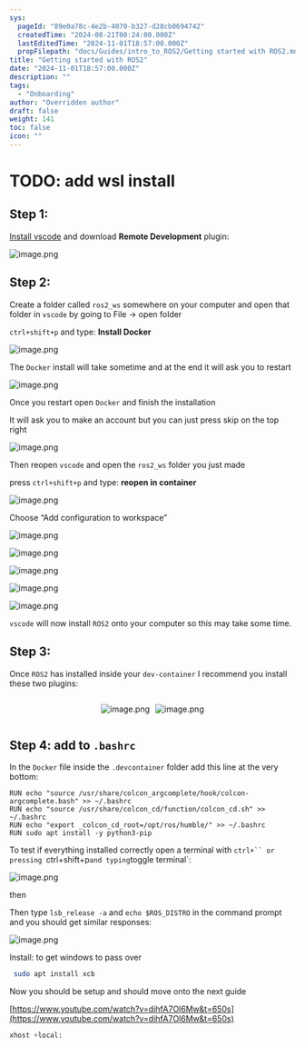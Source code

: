 ```yaml
---
sys:
  pageId: "89e0a78c-4e2b-4070-b327-d28cb0694742"
  createdTime: "2024-08-21T00:24:00.000Z"
  lastEditedTime: "2024-11-01T18:57:00.000Z"
  propFilepath: "docs/Guides/intro_to_ROS2/Getting started with ROS2.md"
title: "Getting started with ROS2"
date: "2024-11-01T18:57:00.000Z"
description: ""
tags:
  - "Onboarding"
author: "Overridden author"
draft: false
weight: 141
toc: false
icon: ""
---
```


# TODO: add wsl install

## Step 1:

[Install vscode](https://code.visualstudio.com/download) and download **Remote Development** plugin:

![image.png](https://prod-files-secure.s3.us-west-2.amazonaws.com/d518164a-d88e-44d1-a4ee-3adb3bd8bce0/efb52993-1881-4a40-b95e-6f020334f022/image.png?X-Amz-Algorithm=AWS4-HMAC-SHA256&X-Amz-Content-Sha256=UNSIGNED-PAYLOAD&X-Amz-Credential=ASIAZI2LB4662YCFWBD2%2F20250401%2Fus-west-2%2Fs3%2Faws4_request&X-Amz-Date=20250401T070923Z&X-Amz-Expires=3600&X-Amz-Security-Token=IQoJb3JpZ2luX2VjEE8aCXVzLXdlc3QtMiJGMEQCIAkJAOjASbVPiBKFg9oMp%2BV9OwWAFtSY%2BopGsZqqPTrEAiA96CbmZOvRM%2BdkTkO6Wm6PIZoHbwjMr9LAns%2F96dbwYiqIBAi4%2F%2F%2F%2F%2F%2F%2F%2F%2F%2F8BEAAaDDYzNzQyMzE4MzgwNSIMkNGDmgwmsDZjcTZlKtwD4n%2Bjy4JFLm9dsuRzyvoj0dwKs27GNzUNF961gGb50Qcn3xM9y8QUqSU%2F3dZdIZD1zwXbKWliUX3eQxAN83mHEoeKp%2BndQaD7I256G4Be0no1tg%2Ft%2Fv7uofi3B2hrZEXp2R2GDY%2Bn3WLkmZUWptLeZTko%2BJInupKgVeQFuZtPyqZH55u0aQ8OdVFkiydktzvyG3sreLJax6yVQpSOYHAYxAWoJvPHtEJNH8cjipLaDndtHTBXDZwbZR%2F0xBXMV2T8SCb1Zd5MQ0PbAt7FGXM%2F2SzmZlmG%2B43IqGOOtfD%2BZTbHj2PafmxGTIQFWULrRcwsXlUQWDXYmcsmT3XMBMU8bF3aXnQl6yaUahrUi%2Fa5lqoS9k6j2et2y%2B%2Bw4MOLATzX4sAA1mKul83bh3No07KL1%2BVOoFbvwnxP9m1F2X6Ivo13BmAGHgjx3AdgguPNmCRE2Vq%2BLxwZ7JAJYkGfc6KFgNhYCtF27q6M3X4M2F2wimLg8TQdoRlAGrpZvNRkTcZxUDv%2FtsuFgzGLhKwOaw1CtZctKcgPqoYEJMxRV1mlXReENSwX7GK6uS9ani5Qrn5hvIAcui9ee4JXEo0gYAqDdSDszrxWU7Oh1FS8h4l7o8L3GcKwVRtIkco%2Bpv0wz5auvwY6pgF4S%2FiG8ZCBGiwQGzzGn63JqATUhm%2Brvqrd6wO1i7owUOUhzUTI6RfMv6dnoMDHvo8Nvk4Q%2BHe1X1D3Fu72qLKPnlqYHQc7iMcZLoxXP9GuB1biahAhDTHqY1q8sOJvku%2FQ25XqYXvXYmjixu3%2Bvw%2F4xWmlhvWL79cXeM8b3Si8bjBVxOARZ1BGTHs2NWR%2F73qSPidvLzY%2BA0DvWP9YVAcc2vf6KopD&X-Amz-Signature=97a5bec22517a33755ac00d147d3a43e75e3209e23b9ff77d8ad438e09b75f59&X-Amz-SignedHeaders=host&x-id=GetObject)

## Step 2:

Create a folder called `ros2_ws` somewhere on your computer and open that folder in `vscode` by going to File → open folder 

`ctrl+shift+p` and type: **Install Docker**

![image.png](https://prod-files-secure.s3.us-west-2.amazonaws.com/d518164a-d88e-44d1-a4ee-3adb3bd8bce0/2269dc0e-1cd5-47ff-bceb-c04ad9b2eab0/image.png?X-Amz-Algorithm=AWS4-HMAC-SHA256&X-Amz-Content-Sha256=UNSIGNED-PAYLOAD&X-Amz-Credential=ASIAZI2LB4662YCFWBD2%2F20250401%2Fus-west-2%2Fs3%2Faws4_request&X-Amz-Date=20250401T070923Z&X-Amz-Expires=3600&X-Amz-Security-Token=IQoJb3JpZ2luX2VjEE8aCXVzLXdlc3QtMiJGMEQCIAkJAOjASbVPiBKFg9oMp%2BV9OwWAFtSY%2BopGsZqqPTrEAiA96CbmZOvRM%2BdkTkO6Wm6PIZoHbwjMr9LAns%2F96dbwYiqIBAi4%2F%2F%2F%2F%2F%2F%2F%2F%2F%2F8BEAAaDDYzNzQyMzE4MzgwNSIMkNGDmgwmsDZjcTZlKtwD4n%2Bjy4JFLm9dsuRzyvoj0dwKs27GNzUNF961gGb50Qcn3xM9y8QUqSU%2F3dZdIZD1zwXbKWliUX3eQxAN83mHEoeKp%2BndQaD7I256G4Be0no1tg%2Ft%2Fv7uofi3B2hrZEXp2R2GDY%2Bn3WLkmZUWptLeZTko%2BJInupKgVeQFuZtPyqZH55u0aQ8OdVFkiydktzvyG3sreLJax6yVQpSOYHAYxAWoJvPHtEJNH8cjipLaDndtHTBXDZwbZR%2F0xBXMV2T8SCb1Zd5MQ0PbAt7FGXM%2F2SzmZlmG%2B43IqGOOtfD%2BZTbHj2PafmxGTIQFWULrRcwsXlUQWDXYmcsmT3XMBMU8bF3aXnQl6yaUahrUi%2Fa5lqoS9k6j2et2y%2B%2Bw4MOLATzX4sAA1mKul83bh3No07KL1%2BVOoFbvwnxP9m1F2X6Ivo13BmAGHgjx3AdgguPNmCRE2Vq%2BLxwZ7JAJYkGfc6KFgNhYCtF27q6M3X4M2F2wimLg8TQdoRlAGrpZvNRkTcZxUDv%2FtsuFgzGLhKwOaw1CtZctKcgPqoYEJMxRV1mlXReENSwX7GK6uS9ani5Qrn5hvIAcui9ee4JXEo0gYAqDdSDszrxWU7Oh1FS8h4l7o8L3GcKwVRtIkco%2Bpv0wz5auvwY6pgF4S%2FiG8ZCBGiwQGzzGn63JqATUhm%2Brvqrd6wO1i7owUOUhzUTI6RfMv6dnoMDHvo8Nvk4Q%2BHe1X1D3Fu72qLKPnlqYHQc7iMcZLoxXP9GuB1biahAhDTHqY1q8sOJvku%2FQ25XqYXvXYmjixu3%2Bvw%2F4xWmlhvWL79cXeM8b3Si8bjBVxOARZ1BGTHs2NWR%2F73qSPidvLzY%2BA0DvWP9YVAcc2vf6KopD&X-Amz-Signature=7d0a079ea9b467e6718c4ea422dd02ad41f96ad442f4c45e840cc19b19358ab6&X-Amz-SignedHeaders=host&x-id=GetObject)

The `Docker` install will take sometime and at the end it will ask you to restart

![image.png](https://prod-files-secure.s3.us-west-2.amazonaws.com/d518164a-d88e-44d1-a4ee-3adb3bd8bce0/ed233f78-be33-4b1f-b89c-9c346c0e961e/image.png?X-Amz-Algorithm=AWS4-HMAC-SHA256&X-Amz-Content-Sha256=UNSIGNED-PAYLOAD&X-Amz-Credential=ASIAZI2LB4662YCFWBD2%2F20250401%2Fus-west-2%2Fs3%2Faws4_request&X-Amz-Date=20250401T070923Z&X-Amz-Expires=3600&X-Amz-Security-Token=IQoJb3JpZ2luX2VjEE8aCXVzLXdlc3QtMiJGMEQCIAkJAOjASbVPiBKFg9oMp%2BV9OwWAFtSY%2BopGsZqqPTrEAiA96CbmZOvRM%2BdkTkO6Wm6PIZoHbwjMr9LAns%2F96dbwYiqIBAi4%2F%2F%2F%2F%2F%2F%2F%2F%2F%2F8BEAAaDDYzNzQyMzE4MzgwNSIMkNGDmgwmsDZjcTZlKtwD4n%2Bjy4JFLm9dsuRzyvoj0dwKs27GNzUNF961gGb50Qcn3xM9y8QUqSU%2F3dZdIZD1zwXbKWliUX3eQxAN83mHEoeKp%2BndQaD7I256G4Be0no1tg%2Ft%2Fv7uofi3B2hrZEXp2R2GDY%2Bn3WLkmZUWptLeZTko%2BJInupKgVeQFuZtPyqZH55u0aQ8OdVFkiydktzvyG3sreLJax6yVQpSOYHAYxAWoJvPHtEJNH8cjipLaDndtHTBXDZwbZR%2F0xBXMV2T8SCb1Zd5MQ0PbAt7FGXM%2F2SzmZlmG%2B43IqGOOtfD%2BZTbHj2PafmxGTIQFWULrRcwsXlUQWDXYmcsmT3XMBMU8bF3aXnQl6yaUahrUi%2Fa5lqoS9k6j2et2y%2B%2Bw4MOLATzX4sAA1mKul83bh3No07KL1%2BVOoFbvwnxP9m1F2X6Ivo13BmAGHgjx3AdgguPNmCRE2Vq%2BLxwZ7JAJYkGfc6KFgNhYCtF27q6M3X4M2F2wimLg8TQdoRlAGrpZvNRkTcZxUDv%2FtsuFgzGLhKwOaw1CtZctKcgPqoYEJMxRV1mlXReENSwX7GK6uS9ani5Qrn5hvIAcui9ee4JXEo0gYAqDdSDszrxWU7Oh1FS8h4l7o8L3GcKwVRtIkco%2Bpv0wz5auvwY6pgF4S%2FiG8ZCBGiwQGzzGn63JqATUhm%2Brvqrd6wO1i7owUOUhzUTI6RfMv6dnoMDHvo8Nvk4Q%2BHe1X1D3Fu72qLKPnlqYHQc7iMcZLoxXP9GuB1biahAhDTHqY1q8sOJvku%2FQ25XqYXvXYmjixu3%2Bvw%2F4xWmlhvWL79cXeM8b3Si8bjBVxOARZ1BGTHs2NWR%2F73qSPidvLzY%2BA0DvWP9YVAcc2vf6KopD&X-Amz-Signature=dd85e17dbc11dd31218820fd3ae9ae3d12b58c4710d70d5dfea390cc8050f7a8&X-Amz-SignedHeaders=host&x-id=GetObject)

Once you restart open `Docker` and finish the installation

It will ask you to make an account but you can just press skip on the top right

![image.png](https://prod-files-secure.s3.us-west-2.amazonaws.com/d518164a-d88e-44d1-a4ee-3adb3bd8bce0/21010ad9-1659-4fd9-9f59-9932a09b2a3d/image.png?X-Amz-Algorithm=AWS4-HMAC-SHA256&X-Amz-Content-Sha256=UNSIGNED-PAYLOAD&X-Amz-Credential=ASIAZI2LB4662YCFWBD2%2F20250401%2Fus-west-2%2Fs3%2Faws4_request&X-Amz-Date=20250401T070923Z&X-Amz-Expires=3600&X-Amz-Security-Token=IQoJb3JpZ2luX2VjEE8aCXVzLXdlc3QtMiJGMEQCIAkJAOjASbVPiBKFg9oMp%2BV9OwWAFtSY%2BopGsZqqPTrEAiA96CbmZOvRM%2BdkTkO6Wm6PIZoHbwjMr9LAns%2F96dbwYiqIBAi4%2F%2F%2F%2F%2F%2F%2F%2F%2F%2F8BEAAaDDYzNzQyMzE4MzgwNSIMkNGDmgwmsDZjcTZlKtwD4n%2Bjy4JFLm9dsuRzyvoj0dwKs27GNzUNF961gGb50Qcn3xM9y8QUqSU%2F3dZdIZD1zwXbKWliUX3eQxAN83mHEoeKp%2BndQaD7I256G4Be0no1tg%2Ft%2Fv7uofi3B2hrZEXp2R2GDY%2Bn3WLkmZUWptLeZTko%2BJInupKgVeQFuZtPyqZH55u0aQ8OdVFkiydktzvyG3sreLJax6yVQpSOYHAYxAWoJvPHtEJNH8cjipLaDndtHTBXDZwbZR%2F0xBXMV2T8SCb1Zd5MQ0PbAt7FGXM%2F2SzmZlmG%2B43IqGOOtfD%2BZTbHj2PafmxGTIQFWULrRcwsXlUQWDXYmcsmT3XMBMU8bF3aXnQl6yaUahrUi%2Fa5lqoS9k6j2et2y%2B%2Bw4MOLATzX4sAA1mKul83bh3No07KL1%2BVOoFbvwnxP9m1F2X6Ivo13BmAGHgjx3AdgguPNmCRE2Vq%2BLxwZ7JAJYkGfc6KFgNhYCtF27q6M3X4M2F2wimLg8TQdoRlAGrpZvNRkTcZxUDv%2FtsuFgzGLhKwOaw1CtZctKcgPqoYEJMxRV1mlXReENSwX7GK6uS9ani5Qrn5hvIAcui9ee4JXEo0gYAqDdSDszrxWU7Oh1FS8h4l7o8L3GcKwVRtIkco%2Bpv0wz5auvwY6pgF4S%2FiG8ZCBGiwQGzzGn63JqATUhm%2Brvqrd6wO1i7owUOUhzUTI6RfMv6dnoMDHvo8Nvk4Q%2BHe1X1D3Fu72qLKPnlqYHQc7iMcZLoxXP9GuB1biahAhDTHqY1q8sOJvku%2FQ25XqYXvXYmjixu3%2Bvw%2F4xWmlhvWL79cXeM8b3Si8bjBVxOARZ1BGTHs2NWR%2F73qSPidvLzY%2BA0DvWP9YVAcc2vf6KopD&X-Amz-Signature=30272c411988e4b5506807544b8b05155f39aecd29c73d0dff5ee5ebc19a2e13&X-Amz-SignedHeaders=host&x-id=GetObject)

Then reopen `vscode` and open the `ros2_ws` folder you just made

press `ctrl+shift+p` and type: **reopen in container**

![image.png](https://prod-files-secure.s3.us-west-2.amazonaws.com/d518164a-d88e-44d1-a4ee-3adb3bd8bce0/4e93b8c2-41ad-488c-8095-c74205196118/image.png?X-Amz-Algorithm=AWS4-HMAC-SHA256&X-Amz-Content-Sha256=UNSIGNED-PAYLOAD&X-Amz-Credential=ASIAZI2LB4662YCFWBD2%2F20250401%2Fus-west-2%2Fs3%2Faws4_request&X-Amz-Date=20250401T070923Z&X-Amz-Expires=3600&X-Amz-Security-Token=IQoJb3JpZ2luX2VjEE8aCXVzLXdlc3QtMiJGMEQCIAkJAOjASbVPiBKFg9oMp%2BV9OwWAFtSY%2BopGsZqqPTrEAiA96CbmZOvRM%2BdkTkO6Wm6PIZoHbwjMr9LAns%2F96dbwYiqIBAi4%2F%2F%2F%2F%2F%2F%2F%2F%2F%2F8BEAAaDDYzNzQyMzE4MzgwNSIMkNGDmgwmsDZjcTZlKtwD4n%2Bjy4JFLm9dsuRzyvoj0dwKs27GNzUNF961gGb50Qcn3xM9y8QUqSU%2F3dZdIZD1zwXbKWliUX3eQxAN83mHEoeKp%2BndQaD7I256G4Be0no1tg%2Ft%2Fv7uofi3B2hrZEXp2R2GDY%2Bn3WLkmZUWptLeZTko%2BJInupKgVeQFuZtPyqZH55u0aQ8OdVFkiydktzvyG3sreLJax6yVQpSOYHAYxAWoJvPHtEJNH8cjipLaDndtHTBXDZwbZR%2F0xBXMV2T8SCb1Zd5MQ0PbAt7FGXM%2F2SzmZlmG%2B43IqGOOtfD%2BZTbHj2PafmxGTIQFWULrRcwsXlUQWDXYmcsmT3XMBMU8bF3aXnQl6yaUahrUi%2Fa5lqoS9k6j2et2y%2B%2Bw4MOLATzX4sAA1mKul83bh3No07KL1%2BVOoFbvwnxP9m1F2X6Ivo13BmAGHgjx3AdgguPNmCRE2Vq%2BLxwZ7JAJYkGfc6KFgNhYCtF27q6M3X4M2F2wimLg8TQdoRlAGrpZvNRkTcZxUDv%2FtsuFgzGLhKwOaw1CtZctKcgPqoYEJMxRV1mlXReENSwX7GK6uS9ani5Qrn5hvIAcui9ee4JXEo0gYAqDdSDszrxWU7Oh1FS8h4l7o8L3GcKwVRtIkco%2Bpv0wz5auvwY6pgF4S%2FiG8ZCBGiwQGzzGn63JqATUhm%2Brvqrd6wO1i7owUOUhzUTI6RfMv6dnoMDHvo8Nvk4Q%2BHe1X1D3Fu72qLKPnlqYHQc7iMcZLoxXP9GuB1biahAhDTHqY1q8sOJvku%2FQ25XqYXvXYmjixu3%2Bvw%2F4xWmlhvWL79cXeM8b3Si8bjBVxOARZ1BGTHs2NWR%2F73qSPidvLzY%2BA0DvWP9YVAcc2vf6KopD&X-Amz-Signature=3eb79e34ec176d59aead580d83ac49f2ebdd681462704efbd8cbff93bb2c4e8c&X-Amz-SignedHeaders=host&x-id=GetObject)

Choose “Add configuration to workspace”

![image.png](https://prod-files-secure.s3.us-west-2.amazonaws.com/d518164a-d88e-44d1-a4ee-3adb3bd8bce0/9560b282-5060-4989-ba37-97e7b2c22476/image.png?X-Amz-Algorithm=AWS4-HMAC-SHA256&X-Amz-Content-Sha256=UNSIGNED-PAYLOAD&X-Amz-Credential=ASIAZI2LB4662YCFWBD2%2F20250401%2Fus-west-2%2Fs3%2Faws4_request&X-Amz-Date=20250401T070923Z&X-Amz-Expires=3600&X-Amz-Security-Token=IQoJb3JpZ2luX2VjEE8aCXVzLXdlc3QtMiJGMEQCIAkJAOjASbVPiBKFg9oMp%2BV9OwWAFtSY%2BopGsZqqPTrEAiA96CbmZOvRM%2BdkTkO6Wm6PIZoHbwjMr9LAns%2F96dbwYiqIBAi4%2F%2F%2F%2F%2F%2F%2F%2F%2F%2F8BEAAaDDYzNzQyMzE4MzgwNSIMkNGDmgwmsDZjcTZlKtwD4n%2Bjy4JFLm9dsuRzyvoj0dwKs27GNzUNF961gGb50Qcn3xM9y8QUqSU%2F3dZdIZD1zwXbKWliUX3eQxAN83mHEoeKp%2BndQaD7I256G4Be0no1tg%2Ft%2Fv7uofi3B2hrZEXp2R2GDY%2Bn3WLkmZUWptLeZTko%2BJInupKgVeQFuZtPyqZH55u0aQ8OdVFkiydktzvyG3sreLJax6yVQpSOYHAYxAWoJvPHtEJNH8cjipLaDndtHTBXDZwbZR%2F0xBXMV2T8SCb1Zd5MQ0PbAt7FGXM%2F2SzmZlmG%2B43IqGOOtfD%2BZTbHj2PafmxGTIQFWULrRcwsXlUQWDXYmcsmT3XMBMU8bF3aXnQl6yaUahrUi%2Fa5lqoS9k6j2et2y%2B%2Bw4MOLATzX4sAA1mKul83bh3No07KL1%2BVOoFbvwnxP9m1F2X6Ivo13BmAGHgjx3AdgguPNmCRE2Vq%2BLxwZ7JAJYkGfc6KFgNhYCtF27q6M3X4M2F2wimLg8TQdoRlAGrpZvNRkTcZxUDv%2FtsuFgzGLhKwOaw1CtZctKcgPqoYEJMxRV1mlXReENSwX7GK6uS9ani5Qrn5hvIAcui9ee4JXEo0gYAqDdSDszrxWU7Oh1FS8h4l7o8L3GcKwVRtIkco%2Bpv0wz5auvwY6pgF4S%2FiG8ZCBGiwQGzzGn63JqATUhm%2Brvqrd6wO1i7owUOUhzUTI6RfMv6dnoMDHvo8Nvk4Q%2BHe1X1D3Fu72qLKPnlqYHQc7iMcZLoxXP9GuB1biahAhDTHqY1q8sOJvku%2FQ25XqYXvXYmjixu3%2Bvw%2F4xWmlhvWL79cXeM8b3Si8bjBVxOARZ1BGTHs2NWR%2F73qSPidvLzY%2BA0DvWP9YVAcc2vf6KopD&X-Amz-Signature=e952bccdb0a6473af71904c4ddf8a3dbbcb091a14715bc87c566db71a27d3283&X-Amz-SignedHeaders=host&x-id=GetObject)

![image.png](https://prod-files-secure.s3.us-west-2.amazonaws.com/d518164a-d88e-44d1-a4ee-3adb3bd8bce0/2ee63f81-886b-48e8-a553-dc6e5eac99e4/image.png?X-Amz-Algorithm=AWS4-HMAC-SHA256&X-Amz-Content-Sha256=UNSIGNED-PAYLOAD&X-Amz-Credential=ASIAZI2LB4662YCFWBD2%2F20250401%2Fus-west-2%2Fs3%2Faws4_request&X-Amz-Date=20250401T070923Z&X-Amz-Expires=3600&X-Amz-Security-Token=IQoJb3JpZ2luX2VjEE8aCXVzLXdlc3QtMiJGMEQCIAkJAOjASbVPiBKFg9oMp%2BV9OwWAFtSY%2BopGsZqqPTrEAiA96CbmZOvRM%2BdkTkO6Wm6PIZoHbwjMr9LAns%2F96dbwYiqIBAi4%2F%2F%2F%2F%2F%2F%2F%2F%2F%2F8BEAAaDDYzNzQyMzE4MzgwNSIMkNGDmgwmsDZjcTZlKtwD4n%2Bjy4JFLm9dsuRzyvoj0dwKs27GNzUNF961gGb50Qcn3xM9y8QUqSU%2F3dZdIZD1zwXbKWliUX3eQxAN83mHEoeKp%2BndQaD7I256G4Be0no1tg%2Ft%2Fv7uofi3B2hrZEXp2R2GDY%2Bn3WLkmZUWptLeZTko%2BJInupKgVeQFuZtPyqZH55u0aQ8OdVFkiydktzvyG3sreLJax6yVQpSOYHAYxAWoJvPHtEJNH8cjipLaDndtHTBXDZwbZR%2F0xBXMV2T8SCb1Zd5MQ0PbAt7FGXM%2F2SzmZlmG%2B43IqGOOtfD%2BZTbHj2PafmxGTIQFWULrRcwsXlUQWDXYmcsmT3XMBMU8bF3aXnQl6yaUahrUi%2Fa5lqoS9k6j2et2y%2B%2Bw4MOLATzX4sAA1mKul83bh3No07KL1%2BVOoFbvwnxP9m1F2X6Ivo13BmAGHgjx3AdgguPNmCRE2Vq%2BLxwZ7JAJYkGfc6KFgNhYCtF27q6M3X4M2F2wimLg8TQdoRlAGrpZvNRkTcZxUDv%2FtsuFgzGLhKwOaw1CtZctKcgPqoYEJMxRV1mlXReENSwX7GK6uS9ani5Qrn5hvIAcui9ee4JXEo0gYAqDdSDszrxWU7Oh1FS8h4l7o8L3GcKwVRtIkco%2Bpv0wz5auvwY6pgF4S%2FiG8ZCBGiwQGzzGn63JqATUhm%2Brvqrd6wO1i7owUOUhzUTI6RfMv6dnoMDHvo8Nvk4Q%2BHe1X1D3Fu72qLKPnlqYHQc7iMcZLoxXP9GuB1biahAhDTHqY1q8sOJvku%2FQ25XqYXvXYmjixu3%2Bvw%2F4xWmlhvWL79cXeM8b3Si8bjBVxOARZ1BGTHs2NWR%2F73qSPidvLzY%2BA0DvWP9YVAcc2vf6KopD&X-Amz-Signature=a87c462f5a556cca09da1a44ce52c196b154ebdde828a60b1ab41467000021df&X-Amz-SignedHeaders=host&x-id=GetObject)

![image.png](https://prod-files-secure.s3.us-west-2.amazonaws.com/d518164a-d88e-44d1-a4ee-3adb3bd8bce0/ae1580b2-b048-407e-aed9-b584224a7a04/image.png?X-Amz-Algorithm=AWS4-HMAC-SHA256&X-Amz-Content-Sha256=UNSIGNED-PAYLOAD&X-Amz-Credential=ASIAZI2LB4662YCFWBD2%2F20250401%2Fus-west-2%2Fs3%2Faws4_request&X-Amz-Date=20250401T070923Z&X-Amz-Expires=3600&X-Amz-Security-Token=IQoJb3JpZ2luX2VjEE8aCXVzLXdlc3QtMiJGMEQCIAkJAOjASbVPiBKFg9oMp%2BV9OwWAFtSY%2BopGsZqqPTrEAiA96CbmZOvRM%2BdkTkO6Wm6PIZoHbwjMr9LAns%2F96dbwYiqIBAi4%2F%2F%2F%2F%2F%2F%2F%2F%2F%2F8BEAAaDDYzNzQyMzE4MzgwNSIMkNGDmgwmsDZjcTZlKtwD4n%2Bjy4JFLm9dsuRzyvoj0dwKs27GNzUNF961gGb50Qcn3xM9y8QUqSU%2F3dZdIZD1zwXbKWliUX3eQxAN83mHEoeKp%2BndQaD7I256G4Be0no1tg%2Ft%2Fv7uofi3B2hrZEXp2R2GDY%2Bn3WLkmZUWptLeZTko%2BJInupKgVeQFuZtPyqZH55u0aQ8OdVFkiydktzvyG3sreLJax6yVQpSOYHAYxAWoJvPHtEJNH8cjipLaDndtHTBXDZwbZR%2F0xBXMV2T8SCb1Zd5MQ0PbAt7FGXM%2F2SzmZlmG%2B43IqGOOtfD%2BZTbHj2PafmxGTIQFWULrRcwsXlUQWDXYmcsmT3XMBMU8bF3aXnQl6yaUahrUi%2Fa5lqoS9k6j2et2y%2B%2Bw4MOLATzX4sAA1mKul83bh3No07KL1%2BVOoFbvwnxP9m1F2X6Ivo13BmAGHgjx3AdgguPNmCRE2Vq%2BLxwZ7JAJYkGfc6KFgNhYCtF27q6M3X4M2F2wimLg8TQdoRlAGrpZvNRkTcZxUDv%2FtsuFgzGLhKwOaw1CtZctKcgPqoYEJMxRV1mlXReENSwX7GK6uS9ani5Qrn5hvIAcui9ee4JXEo0gYAqDdSDszrxWU7Oh1FS8h4l7o8L3GcKwVRtIkco%2Bpv0wz5auvwY6pgF4S%2FiG8ZCBGiwQGzzGn63JqATUhm%2Brvqrd6wO1i7owUOUhzUTI6RfMv6dnoMDHvo8Nvk4Q%2BHe1X1D3Fu72qLKPnlqYHQc7iMcZLoxXP9GuB1biahAhDTHqY1q8sOJvku%2FQ25XqYXvXYmjixu3%2Bvw%2F4xWmlhvWL79cXeM8b3Si8bjBVxOARZ1BGTHs2NWR%2F73qSPidvLzY%2BA0DvWP9YVAcc2vf6KopD&X-Amz-Signature=be92c944e7e5b3ff1a31965144776aa627faccb0fa744ad64f2eeb9a7b172a80&X-Amz-SignedHeaders=host&x-id=GetObject)

![image.png](https://prod-files-secure.s3.us-west-2.amazonaws.com/d518164a-d88e-44d1-a4ee-3adb3bd8bce0/53255b28-f75e-430f-b9e3-c0ac8577e42b/image.png?X-Amz-Algorithm=AWS4-HMAC-SHA256&X-Amz-Content-Sha256=UNSIGNED-PAYLOAD&X-Amz-Credential=ASIAZI2LB4662YCFWBD2%2F20250401%2Fus-west-2%2Fs3%2Faws4_request&X-Amz-Date=20250401T070923Z&X-Amz-Expires=3600&X-Amz-Security-Token=IQoJb3JpZ2luX2VjEE8aCXVzLXdlc3QtMiJGMEQCIAkJAOjASbVPiBKFg9oMp%2BV9OwWAFtSY%2BopGsZqqPTrEAiA96CbmZOvRM%2BdkTkO6Wm6PIZoHbwjMr9LAns%2F96dbwYiqIBAi4%2F%2F%2F%2F%2F%2F%2F%2F%2F%2F8BEAAaDDYzNzQyMzE4MzgwNSIMkNGDmgwmsDZjcTZlKtwD4n%2Bjy4JFLm9dsuRzyvoj0dwKs27GNzUNF961gGb50Qcn3xM9y8QUqSU%2F3dZdIZD1zwXbKWliUX3eQxAN83mHEoeKp%2BndQaD7I256G4Be0no1tg%2Ft%2Fv7uofi3B2hrZEXp2R2GDY%2Bn3WLkmZUWptLeZTko%2BJInupKgVeQFuZtPyqZH55u0aQ8OdVFkiydktzvyG3sreLJax6yVQpSOYHAYxAWoJvPHtEJNH8cjipLaDndtHTBXDZwbZR%2F0xBXMV2T8SCb1Zd5MQ0PbAt7FGXM%2F2SzmZlmG%2B43IqGOOtfD%2BZTbHj2PafmxGTIQFWULrRcwsXlUQWDXYmcsmT3XMBMU8bF3aXnQl6yaUahrUi%2Fa5lqoS9k6j2et2y%2B%2Bw4MOLATzX4sAA1mKul83bh3No07KL1%2BVOoFbvwnxP9m1F2X6Ivo13BmAGHgjx3AdgguPNmCRE2Vq%2BLxwZ7JAJYkGfc6KFgNhYCtF27q6M3X4M2F2wimLg8TQdoRlAGrpZvNRkTcZxUDv%2FtsuFgzGLhKwOaw1CtZctKcgPqoYEJMxRV1mlXReENSwX7GK6uS9ani5Qrn5hvIAcui9ee4JXEo0gYAqDdSDszrxWU7Oh1FS8h4l7o8L3GcKwVRtIkco%2Bpv0wz5auvwY6pgF4S%2FiG8ZCBGiwQGzzGn63JqATUhm%2Brvqrd6wO1i7owUOUhzUTI6RfMv6dnoMDHvo8Nvk4Q%2BHe1X1D3Fu72qLKPnlqYHQc7iMcZLoxXP9GuB1biahAhDTHqY1q8sOJvku%2FQ25XqYXvXYmjixu3%2Bvw%2F4xWmlhvWL79cXeM8b3Si8bjBVxOARZ1BGTHs2NWR%2F73qSPidvLzY%2BA0DvWP9YVAcc2vf6KopD&X-Amz-Signature=db8a5ea6eebb6fb0c0d631e8bd443dcb89a814225af4cc64638c63b5ceed4f6c&X-Amz-SignedHeaders=host&x-id=GetObject)

![image.png](https://prod-files-secure.s3.us-west-2.amazonaws.com/d518164a-d88e-44d1-a4ee-3adb3bd8bce0/7c562767-5af9-4ffb-97d1-327bcdf4ee00/image.png?X-Amz-Algorithm=AWS4-HMAC-SHA256&X-Amz-Content-Sha256=UNSIGNED-PAYLOAD&X-Amz-Credential=ASIAZI2LB4662YCFWBD2%2F20250401%2Fus-west-2%2Fs3%2Faws4_request&X-Amz-Date=20250401T070923Z&X-Amz-Expires=3600&X-Amz-Security-Token=IQoJb3JpZ2luX2VjEE8aCXVzLXdlc3QtMiJGMEQCIAkJAOjASbVPiBKFg9oMp%2BV9OwWAFtSY%2BopGsZqqPTrEAiA96CbmZOvRM%2BdkTkO6Wm6PIZoHbwjMr9LAns%2F96dbwYiqIBAi4%2F%2F%2F%2F%2F%2F%2F%2F%2F%2F8BEAAaDDYzNzQyMzE4MzgwNSIMkNGDmgwmsDZjcTZlKtwD4n%2Bjy4JFLm9dsuRzyvoj0dwKs27GNzUNF961gGb50Qcn3xM9y8QUqSU%2F3dZdIZD1zwXbKWliUX3eQxAN83mHEoeKp%2BndQaD7I256G4Be0no1tg%2Ft%2Fv7uofi3B2hrZEXp2R2GDY%2Bn3WLkmZUWptLeZTko%2BJInupKgVeQFuZtPyqZH55u0aQ8OdVFkiydktzvyG3sreLJax6yVQpSOYHAYxAWoJvPHtEJNH8cjipLaDndtHTBXDZwbZR%2F0xBXMV2T8SCb1Zd5MQ0PbAt7FGXM%2F2SzmZlmG%2B43IqGOOtfD%2BZTbHj2PafmxGTIQFWULrRcwsXlUQWDXYmcsmT3XMBMU8bF3aXnQl6yaUahrUi%2Fa5lqoS9k6j2et2y%2B%2Bw4MOLATzX4sAA1mKul83bh3No07KL1%2BVOoFbvwnxP9m1F2X6Ivo13BmAGHgjx3AdgguPNmCRE2Vq%2BLxwZ7JAJYkGfc6KFgNhYCtF27q6M3X4M2F2wimLg8TQdoRlAGrpZvNRkTcZxUDv%2FtsuFgzGLhKwOaw1CtZctKcgPqoYEJMxRV1mlXReENSwX7GK6uS9ani5Qrn5hvIAcui9ee4JXEo0gYAqDdSDszrxWU7Oh1FS8h4l7o8L3GcKwVRtIkco%2Bpv0wz5auvwY6pgF4S%2FiG8ZCBGiwQGzzGn63JqATUhm%2Brvqrd6wO1i7owUOUhzUTI6RfMv6dnoMDHvo8Nvk4Q%2BHe1X1D3Fu72qLKPnlqYHQc7iMcZLoxXP9GuB1biahAhDTHqY1q8sOJvku%2FQ25XqYXvXYmjixu3%2Bvw%2F4xWmlhvWL79cXeM8b3Si8bjBVxOARZ1BGTHs2NWR%2F73qSPidvLzY%2BA0DvWP9YVAcc2vf6KopD&X-Amz-Signature=2acbda5446d189635ccba8dc75edb15376220db90fa933c92402708e0ef8e9f5&X-Amz-SignedHeaders=host&x-id=GetObject)

`vscode` will now install `ROS2` onto your computer so this may take some time.

## Step 3:

Once `ROS2` has installed inside your `dev-container` I recommend you install these two plugins:

<div style="display: flex;flex-direction: row; column-gap:10px; max-width: 630px;justify-content: center;">
<div>

![image.png](https://prod-files-secure.s3.us-west-2.amazonaws.com/d518164a-d88e-44d1-a4ee-3adb3bd8bce0/3fc3d550-5a54-4ba1-ba6b-faa01cdb7369/image.png?X-Amz-Algorithm=AWS4-HMAC-SHA256&X-Amz-Content-Sha256=UNSIGNED-PAYLOAD&X-Amz-Credential=ASIAZI2LB466VVZGYIEO%2F20250401%2Fus-west-2%2Fs3%2Faws4_request&X-Amz-Date=20250401T070928Z&X-Amz-Expires=3600&X-Amz-Security-Token=IQoJb3JpZ2luX2VjEE8aCXVzLXdlc3QtMiJHMEUCIAnnDwR566cXZ7nZQmUEwc1grVge0Bs8Ct%2BXHNaDZn5sAiEAp24LR2tnjf1jXzWGaZKiMEz3q6jDaMdsZw2NpMah7ZAqiAQIuP%2F%2F%2F%2F%2F%2F%2F%2F%2F%2FARAAGgw2Mzc0MjMxODM4MDUiDPqXcm0yJesciqNC9SrcA6JGytd3QSpmKCfgsFZebmAu1qSWPeJ8yMPLR4lAh55JB7wnSOj2FQ%2B%2BY2E4AbJhHpx2KSoghnZs5fpKMDiX5t9G55fMbXLVJUwxdAfCQjEV%2BNzUzFTrppbW5udoRJ4CXGS5w5PoV1nP%2FTmsQVAPav7U%2BS%2F7GJKiF06PupwMqnKu2SiTlzGJsaSt12k1utucWJpF%2FaWUb%2FaDFcGcQsAhz%2FtMCOVjlDhKDI0VMwIQsz8KQ522QAGhU89F%2FaS08yy0hGqKPl09T7pe1dXeYKd%2BhTXGnzFMzsyUbD4%2Fume2Af1rbR7BOVlx80jo%2B1S70dyC1KkYAxJ9PxnsIMCiNCCAauE9RohWIij1N%2FFNp7Q%2FHIp8ykwAJECO4T00AIEItRhostK1wwZu5VLQAOs09xuLIC8isa5RZVdiaUPD8NBukPnswBx52o8jjMO64Nh86MWLA8%2BcsWKsKDB7fzUU3X0tz2CVdcytTu2Z5u9PNVHyvuJaDEqTWWrzDaRwykG%2BUKYonirTILHDPx6tQDarqIHk7709Jveg7VMXrjwhF6Dqy3sAAjKrQdusBbpsv1RvG6g4uR46Dm71whIHbJzvR2fsrhrzqz7anx6ts0jgJS4HdfqMHTF7jMT6%2BdmyIoKiMIuWrr8GOqUBP27k76I3nsDxHcIIyhnXyHSpkVXoMCzRS9XvqF5J32qwtvqIUpGXkELuZyugF84UsdrMhrPbglSD0nbGaeFG2M%2BLpQNEBoPmMAopcPLDIp7nk3Aaww4e0giNmu97z5CP%2FXcJ94akeeEiw8ua%2FgDva1DImKrnGhEYRVSIiMSLzQ6iwwJs1UcgBMA1OUw%2BZ9dGMMOn6JjAdnDdCGhL1PXg9SUBObnl&X-Amz-Signature=047a993a92bccce3e7b99825fdc93dcda141431279e996a8a5e19df37b94a38f&X-Amz-SignedHeaders=host&x-id=GetObject)

</div>
<div>

![image.png](https://prod-files-secure.s3.us-west-2.amazonaws.com/d518164a-d88e-44d1-a4ee-3adb3bd8bce0/d994cc66-13c2-4093-a5a3-f84cf4601a82/image.png?X-Amz-Algorithm=AWS4-HMAC-SHA256&X-Amz-Content-Sha256=UNSIGNED-PAYLOAD&X-Amz-Credential=ASIAZI2LB4666Q3EF4PA%2F20250401%2Fus-west-2%2Fs3%2Faws4_request&X-Amz-Date=20250401T070929Z&X-Amz-Expires=3600&X-Amz-Security-Token=IQoJb3JpZ2luX2VjEE8aCXVzLXdlc3QtMiJIMEYCIQDiEMlwvdrnzfWsLP01XFu8k3n0B%2BtAalUTeABct4aUIgIhAP9f3IpDXLjQJRJJj8%2BeY9A0dnfwerxNC%2FK38vVbTB2SKogECLj%2F%2F%2F%2F%2F%2F%2F%2F%2F%2FwEQABoMNjM3NDIzMTgzODA1IgybNTdSV35Ns%2FpmuhUq3AOQ7fdcUvGNgpY%2FuUqbgAmA87l2uulwL4fXK8B7RNAlNZOvXtwE6K%2Fr0jiOk%2Bo%2BDXdUc%2BhPhjl9vOfrdqFIwDU%2FnaE7csI2AJ4iGac7kWLvQGcWi5U%2BlRXn78ZnjfJzBOCLTpzXAR5GoAja%2FQpRfSyKcKWQoWdn3RLNjV8k6%2B8wRKoBsoB6Hyf64xnqa%2FOPc%2Fm%2FdrtSZPBcb2z12R5Yf8t0EPmZoeK93sRB4j%2BXDAJyGjq5hCAq4qQRuMiBWJkPDXgyvJ3qOmG310B4iCkTKsQQ5ePwKc07Ln3OfU4SC6TyWcalahPWK2qR6KJaUPSjjPWQtdxH%2BqYPI1ckSMBZ8cfFaymK1XYoQEWvfvcFBy7QwJJVIxElHrGuraICdLIpbuTKZPfm0so8NopHTG2a7MiO7XOW2cyDKcotDo2Aa59oIw%2BryVxvSUCOIvw2Ur5mOiFsGJBp%2B9IhhDai16SBffksWmlomennSxvyEB3IMpkgrRBrc20styUGUR6rZKgeqhgivjFtmyZU4Q3F8nUAfWYBv93DVNZv%2FbTGTrgPS1TINCGAeV4Y6tm5GnxfzA4mboT8q3YOVX%2F6iLseOVV%2F3FsgxPjW2dVX1QZA61%2Fw7qGV5cpDiNqzT7NyeuZS%2FzCZlq6%2FBjqkAeBnrus4YJn7To7ZW7denV%2FXDOt9iaW0yw2MRu11g7MkF7R44YWPG6tsDHZpMyjWnbCCrT6o20Rs0ejWKL6yuDBrckd%2FW6hVDaFhPHLyTIFbRfvLHtrh%2BrRVIBn86e2xfn9PgXbxXg16r%2BrqPc%2F269R%2FsS2plEpMY7o3HwAGgFWv67%2ByS61hSxpFsXBELfAjBYjgIIrvRi4dNLqMSXKFuMbKzrUA&X-Amz-Signature=74ac0f088fff505d1c097a488e946422d32e4bd9c76de1947b770457b00bc915&X-Amz-SignedHeaders=host&x-id=GetObject)

</div>
</div>

## Step 4: add to `.bashrc`

In the `Docker` file inside the `.devcontainer` folder add this line at the very bottom: 

```docker
RUN echo "source /usr/share/colcon_argcomplete/hook/colcon-argcomplete.bash" >> ~/.bashrc
RUN echo "source /usr/share/colcon_cd/function/colcon_cd.sh" >> ~/.bashrc
RUN echo "export _colcon_cd_root=/opt/ros/humble/" >> ~/.bashrc
RUN sudo apt install -y python3-pip 
```

To test if everything installed correctly open a terminal with `ctrl+`` or pressing `ctrl+shift+p` and typing `toggle terminal`:

![image.png](https://prod-files-secure.s3.us-west-2.amazonaws.com/d518164a-d88e-44d1-a4ee-3adb3bd8bce0/6a4943d8-b04e-4c02-9a58-775f3384d1a5/image.png?X-Amz-Algorithm=AWS4-HMAC-SHA256&X-Amz-Content-Sha256=UNSIGNED-PAYLOAD&X-Amz-Credential=ASIAZI2LB4662YCFWBD2%2F20250401%2Fus-west-2%2Fs3%2Faws4_request&X-Amz-Date=20250401T070923Z&X-Amz-Expires=3600&X-Amz-Security-Token=IQoJb3JpZ2luX2VjEE8aCXVzLXdlc3QtMiJGMEQCIAkJAOjASbVPiBKFg9oMp%2BV9OwWAFtSY%2BopGsZqqPTrEAiA96CbmZOvRM%2BdkTkO6Wm6PIZoHbwjMr9LAns%2F96dbwYiqIBAi4%2F%2F%2F%2F%2F%2F%2F%2F%2F%2F8BEAAaDDYzNzQyMzE4MzgwNSIMkNGDmgwmsDZjcTZlKtwD4n%2Bjy4JFLm9dsuRzyvoj0dwKs27GNzUNF961gGb50Qcn3xM9y8QUqSU%2F3dZdIZD1zwXbKWliUX3eQxAN83mHEoeKp%2BndQaD7I256G4Be0no1tg%2Ft%2Fv7uofi3B2hrZEXp2R2GDY%2Bn3WLkmZUWptLeZTko%2BJInupKgVeQFuZtPyqZH55u0aQ8OdVFkiydktzvyG3sreLJax6yVQpSOYHAYxAWoJvPHtEJNH8cjipLaDndtHTBXDZwbZR%2F0xBXMV2T8SCb1Zd5MQ0PbAt7FGXM%2F2SzmZlmG%2B43IqGOOtfD%2BZTbHj2PafmxGTIQFWULrRcwsXlUQWDXYmcsmT3XMBMU8bF3aXnQl6yaUahrUi%2Fa5lqoS9k6j2et2y%2B%2Bw4MOLATzX4sAA1mKul83bh3No07KL1%2BVOoFbvwnxP9m1F2X6Ivo13BmAGHgjx3AdgguPNmCRE2Vq%2BLxwZ7JAJYkGfc6KFgNhYCtF27q6M3X4M2F2wimLg8TQdoRlAGrpZvNRkTcZxUDv%2FtsuFgzGLhKwOaw1CtZctKcgPqoYEJMxRV1mlXReENSwX7GK6uS9ani5Qrn5hvIAcui9ee4JXEo0gYAqDdSDszrxWU7Oh1FS8h4l7o8L3GcKwVRtIkco%2Bpv0wz5auvwY6pgF4S%2FiG8ZCBGiwQGzzGn63JqATUhm%2Brvqrd6wO1i7owUOUhzUTI6RfMv6dnoMDHvo8Nvk4Q%2BHe1X1D3Fu72qLKPnlqYHQc7iMcZLoxXP9GuB1biahAhDTHqY1q8sOJvku%2FQ25XqYXvXYmjixu3%2Bvw%2F4xWmlhvWL79cXeM8b3Si8bjBVxOARZ1BGTHs2NWR%2F73qSPidvLzY%2BA0DvWP9YVAcc2vf6KopD&X-Amz-Signature=a9440c87ad3caef955e1c204cfd81bc8ea626842a8e1986d5910acde3d67e9cb&X-Amz-SignedHeaders=host&x-id=GetObject)

then 

Then type `lsb_release -a` and `echo $ROS_DISTRO` in the command prompt and you should get similar responses:

![image.png](https://prod-files-secure.s3.us-west-2.amazonaws.com/d518164a-d88e-44d1-a4ee-3adb3bd8bce0/3e635dec-a805-4e85-8b9e-d000e5b71a4e/image.png?X-Amz-Algorithm=AWS4-HMAC-SHA256&X-Amz-Content-Sha256=UNSIGNED-PAYLOAD&X-Amz-Credential=ASIAZI2LB4662YCFWBD2%2F20250401%2Fus-west-2%2Fs3%2Faws4_request&X-Amz-Date=20250401T070923Z&X-Amz-Expires=3600&X-Amz-Security-Token=IQoJb3JpZ2luX2VjEE8aCXVzLXdlc3QtMiJGMEQCIAkJAOjASbVPiBKFg9oMp%2BV9OwWAFtSY%2BopGsZqqPTrEAiA96CbmZOvRM%2BdkTkO6Wm6PIZoHbwjMr9LAns%2F96dbwYiqIBAi4%2F%2F%2F%2F%2F%2F%2F%2F%2F%2F8BEAAaDDYzNzQyMzE4MzgwNSIMkNGDmgwmsDZjcTZlKtwD4n%2Bjy4JFLm9dsuRzyvoj0dwKs27GNzUNF961gGb50Qcn3xM9y8QUqSU%2F3dZdIZD1zwXbKWliUX3eQxAN83mHEoeKp%2BndQaD7I256G4Be0no1tg%2Ft%2Fv7uofi3B2hrZEXp2R2GDY%2Bn3WLkmZUWptLeZTko%2BJInupKgVeQFuZtPyqZH55u0aQ8OdVFkiydktzvyG3sreLJax6yVQpSOYHAYxAWoJvPHtEJNH8cjipLaDndtHTBXDZwbZR%2F0xBXMV2T8SCb1Zd5MQ0PbAt7FGXM%2F2SzmZlmG%2B43IqGOOtfD%2BZTbHj2PafmxGTIQFWULrRcwsXlUQWDXYmcsmT3XMBMU8bF3aXnQl6yaUahrUi%2Fa5lqoS9k6j2et2y%2B%2Bw4MOLATzX4sAA1mKul83bh3No07KL1%2BVOoFbvwnxP9m1F2X6Ivo13BmAGHgjx3AdgguPNmCRE2Vq%2BLxwZ7JAJYkGfc6KFgNhYCtF27q6M3X4M2F2wimLg8TQdoRlAGrpZvNRkTcZxUDv%2FtsuFgzGLhKwOaw1CtZctKcgPqoYEJMxRV1mlXReENSwX7GK6uS9ani5Qrn5hvIAcui9ee4JXEo0gYAqDdSDszrxWU7Oh1FS8h4l7o8L3GcKwVRtIkco%2Bpv0wz5auvwY6pgF4S%2FiG8ZCBGiwQGzzGn63JqATUhm%2Brvqrd6wO1i7owUOUhzUTI6RfMv6dnoMDHvo8Nvk4Q%2BHe1X1D3Fu72qLKPnlqYHQc7iMcZLoxXP9GuB1biahAhDTHqY1q8sOJvku%2FQ25XqYXvXYmjixu3%2Bvw%2F4xWmlhvWL79cXeM8b3Si8bjBVxOARZ1BGTHs2NWR%2F73qSPidvLzY%2BA0DvWP9YVAcc2vf6KopD&X-Amz-Signature=3c0ba48fb0f0b31b6896b415d0481619551aa68cad6e7aff302c215ec34035a1&X-Amz-SignedHeaders=host&x-id=GetObject)

Install:  to get windows to pass over

```bash
 sudo apt install xcb
```

Now you should be setup and should move onto the next guide 

[https://www.youtube.com/watch?v=dihfA7Ol6Mw&t=650s](https://www.youtube.com/watch?v=dihfA7Ol6Mw&t=650s)

```python
xhost +local:
```
